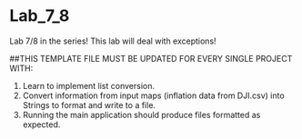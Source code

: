 # Lab_7_8
Lab 7/8 in the series!  This lab will deal with exceptions!

##THIS TEMPLATE FILE MUST BE UPDATED FOR EVERY SINGLE PROJECT WITH:
1. Learn to implement list conversion.
2. Convert information from input maps (inflation data from DJI.csv) into Strings to format and write to a file. 
3. Running the main application should produce files formatted as expected.